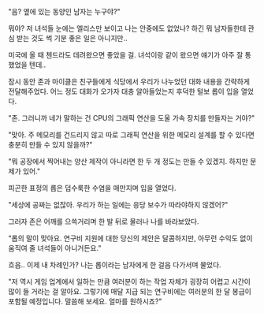 "음? 옆에 있는 동양인 남자는 누구야?"

뭐야? 저 녀석들 눈에는 엘리스만 보이고 나는 안중에도 없었나? 하긴 뭐 남자들한테 관심 받는 것도 썩 기분 좋은 일은 아니지만..

미국에 올 때 첸드라도 데려왔으면 좋았을 걸. 녀석이랑 같이 왔으면 얘기가 아주 잘 통했었을 텐데..

잠시 동안 존과 마이클은 친구들에게 식당에서 우리가 나누었던 대화 내용을 간략하게 전달해주었다. 어느 정도 대화가 오가자 대충 알아들었는지 후덕한 털보 롭이 입을 열었다.

"존. 그러니까 네가 말하는 건 CPU의 그래픽 연산을 도울 가속 장치를 만들자는 거야?"

"맞아. 주 메모리를 건드리지 않고 따로 그래픽 연산을 위한 메모리 설계를 할 수 있다면 충분히 만들 수 있지 않을까?"

"뭐 공장에서 찍어내는 양산 제작이 아니라면 한 두 개 정도는 만들 수 있겠지. 하지만 문제가 있어."

피곤한 표정의 롭은 덥수룩한 수염을 매만지며 입을 열었다.

"세상에 공짜는 없잖아. 우리가 하는 일에는 응당 보수가 따라야하지 않겠어?"

그러자 존은 어깨를 으쓱거리며 한 발 뒤로 물러나 나를 바라보았다.

"롭의 말이 맞아요. 연구비 지원에 대한 당신의 제안은 달콤하지만, 아무런 수익도 없이 움직여 줄 녀석들이 아니거든요."

흐음.. 이제 내 차례인가? 나는 롭이라는 남자에게 한 걸음 다가서며 물었다.

"저 역시 게임 업계에서 일하는 만큼 여러분이 하는 작업 자체가 굉장히 어렵고 시간이 많이 들 거라는 걸 알아요. 그렇기에 매달 지급 되는 연구비에는 여러분의 한 달 봉급이 포함될 예정입니다. 말씀해 보세요. 얼마를 원하시죠?"